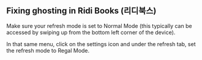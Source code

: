 ## Fixing ghosting in Ridi  Books (리디북스)

Make sure your refresh mode is set to Normal Mode (this typically can be accessed by swiping up from the bottom left corner of the device).

In that same menu, click on the settings icon and under the refresh tab, set the refresh mode to Regal Mode.
